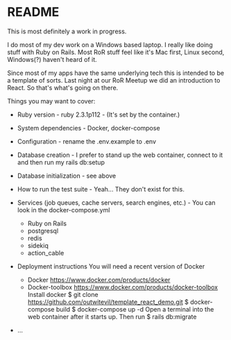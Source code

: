 # README
This is most definitely a work in progress.

I do most of my dev work on a Windows based laptop.  I really like doing stuff with Ruby on Rails.
Most RoR stuff feel like it's Mac first, Linux second, Windows(?) haven't heard of it.

Since most of my apps have the same underlying tech this is intended to be a template of sorts.
Last night at our RoR Meetup we did an introduction to React.  So that's what's going on there.

Things you may want to cover:

* Ruby version - ruby 2.3.1p112 - (It's set by the container.)

* System dependencies - Docker, docker-compose

* Configuration - rename the .env.example to .env

* Database creation - I prefer to stand up the web container, connect to it and then run my rails db:setup

* Database initialization - see above

* How to run the test suite - Yeah... They don't exist for this.

* Services (job queues, cache servers, search engines, etc.) - You can look in the docker-compose.yml
  * Ruby on Rails
  * postgresql
  * redis
  * sidekiq
  * action_cable
  
* Deployment instructions
    You will need a recent version of Docker
    * Docker https://www.docker.com/products/docker
    * Docker-toolbox https://www.docker.com/products/docker-toolbox
    Install docker
    $ git clone https://github.com/outwitevil/template_react_demo.git
    $ docker-compose build
    $ docker-compose up -d
    Open a terminal into the web container after it starts up.
    Then run $ rails db:migrate


* ...
